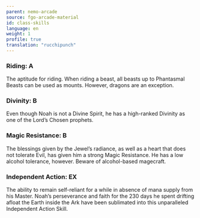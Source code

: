 ```yaml
---
parent: nemo-arcade
source: fgo-arcade-material
id: class-skills
language: en
weight: 1
profile: true
translation: "rucchipunch"
---
```


### Riding: A

The aptitude for riding. When riding a beast, all beasts up to Phantasmal Beasts can be used as mounts.
However, dragons are an exception.

### Divinity: B

Even though Noah is not a Divine Spirit, he has a high-ranked Divinity as one of the Lord’s Chosen prophets.

### Magic Resistance: B

The blessings given by the Jewel’s radiance, as well as a heart that does not tolerate Evil, has given him a strong Magic Resistance.
He has a low alcohol tolerance, however. Beware of alcohol-based magecraft.

### Independent Action: EX

The ability to remain self-reliant for a while in absence of mana supply from his Master.
Noah’s perseverance and faith for the 230 days he spent drifting afloat the Earth inside the Ark have been sublimated into this unparalleled Independent Action Skill.
